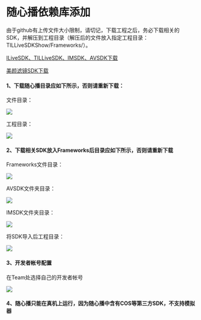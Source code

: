 
# 随心播依赖库添加

由于github有上传文件大小限制，请切记，下载工程之后，务必下载相关的SDK，并解压到工程目录（解压后的文件放入指定工程目录：TILLiveSDKShow/Frameworks/）。

[ILiveSDK、TILLiveSDK、IMSDK、AVSDK下载](https://github.com/zhaoyang21cn/ILiveSDK_iOS_Demos)

[美颜滤镜SDK下载](https://github.com/zhaoyang21cn/ILiveSDK_iOS_Demos/blob/master/TILFilterSDK-README.md)


#### 1、下载随心播目录应如下所示，否则请重新下载：
文件目录：

![](http://mc.qcloudimg.com/static/img/b72bdf41f9b840adf696926f30bcdca8/image.jpg)

工程目录：

![](http://mc.qcloudimg.com/static/img/613e6f648797acd46ba0edb96eb98626/image.png)

#### 2、下载相关SDK放入Frameworks后目录应如下所示，否则请重新下载
Frameworks文件目录：

![](http://mc.qcloudimg.com/static/img/407fccb2b2e6c9d52170a1b0450de637/image.jpg)

AVSDK文件夹目录：

![](http://mc.qcloudimg.com/static/img/31fde827fdff1b187945068328fc84b0/image.png)

IMSDK文件夹目录：

![](http://mc.qcloudimg.com/static/img/66852695f6bfe40e5d2158ab788adc29/image.png)

将SDK导入后工程目录：

![](http://mc.qcloudimg.com/static/img/bb9c2f9b4487f4d0acebee36587f310d/image.png)

#### 3、开发者帐号配置
在Team处选择自己的开发者帐号

![](http://mc.qcloudimg.com/static/img/c82deb489b4a390a9e315b80a9140a46/image.png)

#### 4、随心播只能在真机上运行，因为随心播中含有COS等第三方SDK，不支持模拟器
